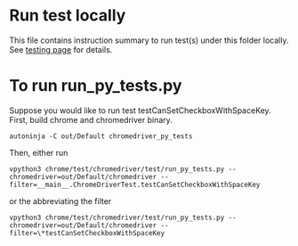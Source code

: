 # Run test locally

This file contains instruction summary to run test(s) under this folder locally.
See [testing page](../docs/testing.md) for details.

# To run run_py_tests.py

Suppose you would like to run test testCanSetCheckboxWithSpaceKey.
First, build chrome and chromedriver binary.
```
autoninja -C out/Default chromedriver_py_tests

```
Then, either run
```
vpython3 chrome/test/chromedriver/test/run_py_tests.py --chromedriver=out/Default/chromedriver --filter=__main__.ChromeDriverTest.testCanSetCheckboxWithSpaceKey
```
or the abbreviating the filter
```
vpython3 chrome/test/chromedriver/test/run_py_tests.py --chromedriver=out/Default/chromedriver --filter=\*testCanSetCheckboxWithSpaceKey
```

